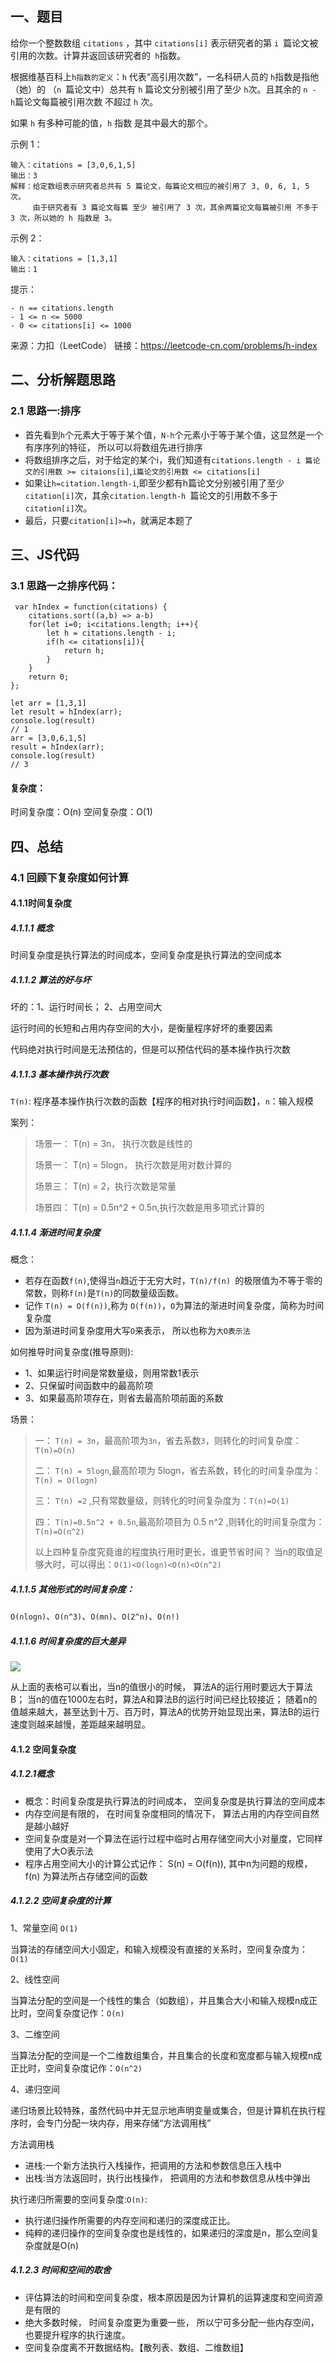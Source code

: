 ## 一、题目

给你一个整数数组 `citations` ，其中 `citations[i]` 表示研究者的第 `i `篇论文被引用的次数。计算并返回该研究者的` h`指数。

根据维基百科上`h指数的定义`：`h` 代表“高引用次数”，一名科研人员的 `h`指数是指他（她）的 （`n `篇论文中）总共有 `h` 篇论文分别被引用了至少 `h`次。且其余的 `n - h`篇论文每篇被引用次数 不超过 `h` 次。

如果 `h` 有多种可能的值，`h` 指数 是其中最大的那个。

示例 1：
```
输入：citations = [3,0,6,1,5]
输出：3 
解释：给定数组表示研究者总共有 5 篇论文，每篇论文相应的被引用了 3, 0, 6, 1, 5 次。
     由于研究者有 3 篇论文每篇 至少 被引用了 3 次，其余两篇论文每篇被引用 不多于 3 次，所以她的 h 指数是 3。
```

示例 2：
```
输入：citations = [1,3,1]
输出：1
```

提示：
```
- n == citations.length
- 1 <= n <= 5000
- 0 <= citations[i] <= 1000
```

来源：力扣（LeetCode）
链接：https://leetcode-cn.com/problems/h-index

## 二、分析解题思路
### 2.1 思路一:排序
- 首先看到`h`个元素大于等于某个值，`N-h`个元素小于等于某个值，这显然是一个有序序列的特征， 所以可以将数组先进行排序
- 将数组排序之后，对于给定的某个i，我们知道有`citations.length - i 篇论文的引用数 >= citaions[i]`,`i篇论文的引用数 <= citations[i]`
- 如果让`h=citation.length-i`,即至少都有h篇论文分别被引用了至少`citation[i]`次，其余`citation.length-h `篇论文的引用数不多于`citation[i]`次。
- 最后，只要`citation[i]>=h`，就满足本题了

## 三、JS代码
### 3.1 思路一之排序代码：
```
 var hIndex = function(citations) {
    citations.sort((a,b) => a-b)
    for(let i=0; i<citations.length; i++){
        let h = citations.length - i;
        if(h <= citations[i]){
            return h;
        }
    }
    return 0;
};

let arr = [1,3,1]
let result = hIndex(arr);
console.log(result) 
// 1
arr = [3,0,6,1,5]
result = hIndex(arr);
console.log(result) 
// 3

```
#### 复杂度：
时间复杂度：O(n)
空间复杂度：O(1)


## 四、总结

### 4.1 回顾下复杂度如何计算
#### 4.1.1时间复杂度

##### 4.1.1.1 概念
时间复杂度是执行算法的时间成本，空间复杂度是执行算法的空间成本

##### 4.1.1.2 算法的好与坏
坏的：1、运行时间长； 2、占用空间大

运行时间的长短和占用内存空间的大小，是衡量程序好坏的重要因素

代码绝对执行时间是无法预估的，但是可以预估代码的基本操作执行次数

##### 4.1.1.3 基本操作执行次数
`T(n)`: 程序基本操作执行次数的函数【程序的相对执行时间函数】，`n`：输入规模

案列：

> 场景一： T(n) = 3n， 执行次数是线性的
>
> 场景一： T(n) = 5logn， 执行次数是用对数计算的
>
> 场景三： T(n) = 2，执行次数是常量
>
> 场景四： T(n) = 0.5n^2 + 0.5n,执行次数是用多项式计算的


##### 4.1.1.4 渐进时间复杂度
概念：
- 若存在函数`f(n)`,使得当`n`趋近于无穷大时，`T(n)/f(n) `的极限值为不等于零的常数，则称`f(n)`是`T(n)`的同数量级函数。
- 记作 `T(n) = O(f(n))`,称为 `O(f(n))`，`O`为算法的渐进时间复杂度，简称为时间复杂度
- 因为渐进时间复杂度用大写`O`来表示， 所以也称为`大O表示法`

如何推导时间复杂度(推导原则):

- 1、如果运行时间是常数量级，则用常数1表示
- 2、只保留时间函数中的最高阶项
- 3、如果最高阶项存在，则省去最高阶项前面的系数

场景：
> 一： `T(n) = 3n`，最高阶项为`3n`，省去系数`3`，则转化的时间复杂度：  `T(n)=O(n)`
>
> 二： `T(n) = 5logn`,最高阶项为 5logn，省去系数，转化的时间复杂度为： `T(n) = O(logn)`
>
> 三： `T(n) =2` ,只有常数量级，则转化的时间复杂度为：`T(n)=O(1)`
>
> 四： `T(n)=0.5n^2 + 0.5n`,最高阶项目为 0.5 n^2 ,则转化的时间复杂度为： `T(n)=O(n^2)`
>
> 以上四种复杂度究竟谁的程度执行用时更长，谁更节省时间？ 当n的取值足够大时，可以得出：`O(1)<O(logn)<O(n)<O(n^2)`

##### 4.1.1.5 其他形式的时间复杂度：
`O(nlogn)`、`O(n^3)`、`O(mn)`、`O(2^n)`、`O(n!)`


##### 4.1.1.6 时间复杂度的巨大差异
![](./image/01.png)

从上面的表格可以看出，当n的值很小的时候， 算法A的运行用时要远大于算法B；
当n的值在1000左右时，算法A和算法B的运行时间已经比较接近；
随着n的值越来越大，甚至达到十万、百万时，算法A的优势开始显现出来，算法B的运行速度则越来越慢，差距越来越明显。

#### 4.1.2 空间复杂度
##### 4.1.2.1概念
- 概念：时间复杂度是执行算法的时间成本， 空间复杂度是执行算法的空间成本
- 内存空间是有限的， 在时间复杂度相同的情况下， 算法占用的内存空间自然是越小越好
- 空间复杂度是对一个算法在运行过程中临时占用存储空间大小对量度，它同样使用了大O表示法
- 程序占用空间大小的计算公式记作： S(n) = O(f(n)), 其中n为问题的规模， f(n) 为算法所占存储空间的函数


##### 4.1.2.2 空间复杂度的计算
1、常量空间 `O(1)`

当算法的存储空间大小固定，和输入规模没有直接的关系时，空间复杂度为：`O(1)`

2、线性空间

当算法分配的空间是一个线性的集合（如数组），并且集合大小和输入规模n成正比时，空间复杂度记作：`O(n)`

3、二维空间 

当算法分配的空间是一个二维数组集合，并且集合的长度和宽度都与输入规模n成正比时，空间复杂度记作：`O(n^2)`

4、递归空间

递归场景比较特殊，虽然代码中并无显示地声明变量或集合，但是计算机在执行程序时，会专门分配一块内存，用来存储“方法调用栈”

方法调用栈
- 进栈:一个新方法执行入栈操作，把调用的方法和参数信息压入栈中
- 出栈:当方法返回时，执行出栈操作， 把调用的方法和参数信息从栈中弹出

执行递归所需要的空间复杂度:`O(n)`:
- 执行递归操作所需要的内存空间和递归的深度成正比。
- 纯粹的递归操作的空间复杂度也是线性的，如果递归的深度是n，那么空间复杂度就是O(n)

##### 4.1.2.3 时间和空间的取舍
- 评估算法的时间和空间复杂度，根本原因是因为计算机的运算速度和空间资源是有限的
- 绝大多数时候， 时间复杂度更为重要一些， 所以宁可多分配一些内存空间，也要提升程序的执行速度。 
- 空间复杂度离不开数据结构。【散列表、数组、二维数组】

